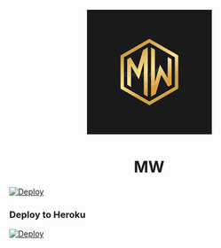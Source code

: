 <p align="center">
  <img src="assets/MW.png" alt="MW LOGO">
</p>
<h1 align="center">
  <b>MW</b>
</h1>


<a href="https://github.com/RJMALLU/New-update-to-the-rock">
  <img src="https://www.herokucdn.com/deploy/button.svg" alt="Deploy">
</a>
</p>
</details>



### Deploy to Heroku
[![Deploy](https://www.herokucdn.com/deploy/button.svg)](https://heroku.com/deploy?template=https://github.com/RJMALLU/TG-RJ)
